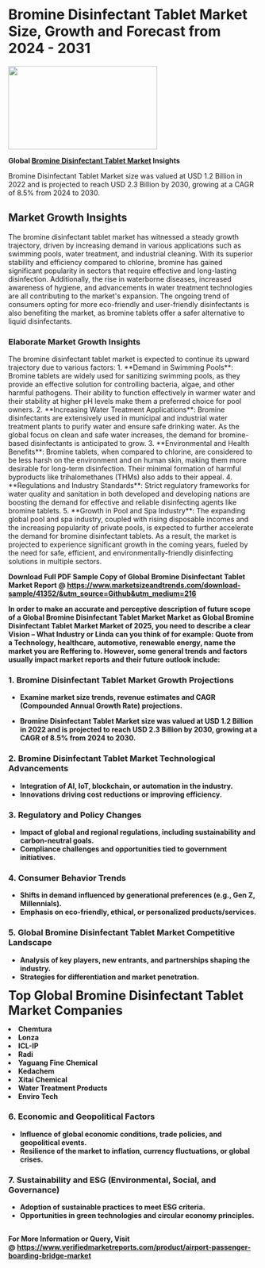 <H1>Bromine Disinfectant Tablet Market Size, Growth and Forecast from 2024 - 2031</H1><img class="aligncenter size-medium wp-image-584254" src="https://thirdeyenews.in/wp-content/uploads/2024/09/Global-Market-Research-300x168.jpeg" alt="" width="300" height="168" /><p><strong>Global&nbsp;<a href="https://www.marketsizeandtrends.com/download-sample/41352/&amp;utm_source=Github&utm_medium=216">Bromine Disinfectant Tablet Market</a> Insights</strong></p><p>Bromine Disinfectant Tablet Market size was valued at USD 1.2 Billion in 2022 and is projected to reach USD 2.3 Billion by 2030, growing at a CAGR of 8.5% from 2024 to 2030.</p><p><h2>Market Growth Insights</h2> The bromine disinfectant tablet market has witnessed a steady growth trajectory, driven by increasing demand in various applications such as swimming pools, water treatment, and industrial cleaning. With its superior stability and efficiency compared to chlorine, bromine has gained significant popularity in sectors that require effective and long-lasting disinfection. Additionally, the rise in waterborne diseases, increased awareness of hygiene, and advancements in water treatment technologies are all contributing to the market's expansion. The ongoing trend of consumers opting for more eco-friendly and user-friendly disinfectants is also benefiting the market, as bromine tablets offer a safer alternative to liquid disinfectants. <p><strong></strong></p> <h3>Elaborate Market Growth Insights</h3> The bromine disinfectant tablet market is expected to continue its upward trajectory due to various factors: 1. **Demand in Swimming Pools**: Bromine tablets are widely used for sanitizing swimming pools, as they provide an effective solution for controlling bacteria, algae, and other harmful pathogens. Their ability to function effectively in warmer water and their stability at higher pH levels make them a preferred choice for pool owners. 2. **Increasing Water Treatment Applications**: Bromine disinfectants are extensively used in municipal and industrial water treatment plants to purify water and ensure safe drinking water. As the global focus on clean and safe water increases, the demand for bromine-based disinfectants is anticipated to grow. 3. **Environmental and Health Benefits**: Bromine tablets, when compared to chlorine, are considered to be less harsh on the environment and on human skin, making them more desirable for long-term disinfection. Their minimal formation of harmful byproducts like trihalomethanes (THMs) also adds to their appeal. 4. **Regulations and Industry Standards**: Strict regulatory frameworks for water quality and sanitation in both developed and developing nations are boosting the demand for effective and reliable disinfecting agents like bromine tablets. 5. **Growth in Pool and Spa Industry**: The expanding global pool and spa industry, coupled with rising disposable incomes and the increasing popularity of private pools, is expected to further accelerate the demand for bromine disinfectant tablets. As a result, the market is projected to experience significant growth in the coming years, fueled by the need for safe, efficient, and environmentally-friendly disinfecting solutions in multiple sectors. <p><strong></p><p><span class=""><strong>Download Full PDF Sample Copy of Global Bromine Disinfectant Tablet Market Report</strong> @ <a href="https://www.marketsizeandtrends.com/download-sample/41352/&amp;utm_source=Github&utm_medium=216" target="_blank">https://www.marketsizeandtrends.com/download-sample/41352/&amp;utm_source=Github&utm_medium=216</a></span></p><p>In order to make an accurate and perceptive description of future scope of a Global&nbsp;Bromine Disinfectant Tablet Market Market as Global&nbsp;Bromine Disinfectant Tablet Market Market of 2025, you need to describe a clear Vision &ndash; What Industry or Linda can you think of for example: Quote from a Technology, healthcare, automotive, renewable energy, name the market you are Reffering to. However, some general trends and factors usually impact market reports and their future outlook include:</p><h3>1.&nbsp;<strong>Bromine Disinfectant Tablet Market Growth Projections</strong></h3><ul><li>Examine market size trends, revenue estimates and CAGR (Compounded Annual Growth Rate) projections.</li><li><p>Bromine Disinfectant Tablet Market size was valued at USD 1.2 Billion in 2022 and is projected to reach USD 2.3 Billion by 2030, growing at a CAGR of 8.5% from 2024 to 2030.</p></li></ul><h3>2.&nbsp;<strong>Bromine Disinfectant Tablet Market Technological Advancements</strong></h3><ul><li>Integration of AI, IoT, blockchain, or automation in the industry.</li><li>Innovations driving cost reductions or improving efficiency.</li></ul><h3>3.&nbsp;<strong>Regulatory and Policy Changes</strong></h3><ul><li>Impact of global and regional regulations, including sustainability and carbon-neutral goals.</li><li>Compliance challenges and opportunities tied to government initiatives.</li></ul><h3>4.&nbsp;<strong>Consumer Behavior Trends</strong></h3><ul><li>Shifts in demand influenced by generational preferences (e.g., Gen Z, Millennials).</li><li>Emphasis on eco-friendly, ethical, or personalized products/services.</li></ul><h3>5.&nbsp;<strong>Global Bromine Disinfectant Tablet Market Competitive Landscape</strong></h3><ul><li>Analysis of key players, new entrants, and partnerships shaping the industry.</li><li>Strategies for differentiation and market penetration.</li></ul><p data-pm-slice="1 1 []"><span style="color: inherit; font-family: inherit; font-size: 25px;">Top Global Bromine Disinfectant Tablet Market Companies</span></p><div class="" data-test-id=""><p><li>Chemtura</li><li> Lonza</li><li> ICL-IP</li><li> Radi</li><li> Yaguang Fine Chemical</li><li> Kedachem</li><li> Xitai Chemical</li><li> Water Treatment Products</li><li> Enviro Tech</li></p></div><h3>6.&nbsp;<strong>Economic and Geopolitical Factors</strong></h3><ul><li>Influence of global economic conditions, trade policies, and geopolitical events.</li><li>Resilience of the market to inflation, currency fluctuations, or global crises.</li></ul><h3>7.&nbsp;<strong>Sustainability and ESG (Environmental, Social, and Governance)</strong></h3><ul><li>Adoption of sustainable practices to meet ESG criteria.</li><li>Opportunities in green technologies and circular economy principles.</li></ul><h2><strong style="font-size: 14px;">For More Information or Query, Visit @&nbsp;</strong><a style="background-color: #ffffff; font-size: 14px;" href="https://www.marketsizeandtrends.com/report/bromine-disinfectant-tablet-market/" target="_blank">https://www.verifiedmarketreports.com/product/airport-passenger-boarding-bridge-market</a></h2>
